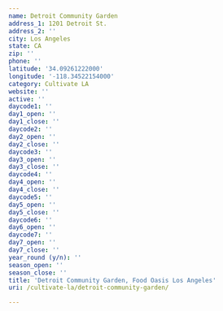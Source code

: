 ```yaml
---
name: Detroit Community Garden
address_1: 1201 Detroit St.
address_2: ''
city: Los Angeles
state: CA
zip: ''
phone: ''
latitude: '34.09261222000'
longitude: '-118.34522154000'
category: Cultivate LA
website: ''
active: ''
daycode1: ''
day1_open: ''
day1_close: ''
daycode2: ''
day2_open: ''
day2_close: ''
daycode3: ''
day3_open: ''
day3_close: ''
daycode4: ''
day4_open: ''
day4_close: ''
daycode5: ''
day5_open: ''
day5_close: ''
daycode6: ''
day6_open: ''
daycode7: ''
day7_open: ''
day7_close: ''
year_round (y/n): ''
season_open: ''
season_close: ''
title: 'Detroit Community Garden, Food Oasis Los Angeles'
uri: /cultivate-la/detroit-community-garden/

---
```

